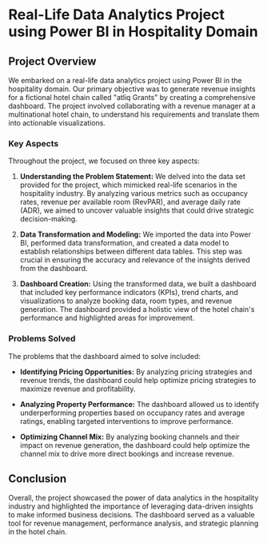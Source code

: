 # Real-Life Data Analytics Project using Power BI in Hospitality Domain

## Project Overview
We embarked on a real-life data analytics project using Power BI in the hospitality domain. Our primary objective was to generate revenue insights for a fictional hotel chain called "atliq Grants" by creating a comprehensive dashboard. The project involved collaborating with a revenue manager at a multinational hotel chain, to understand his requirements and translate them into actionable visualizations.

### Key Aspects
Throughout the project, we focused on three key aspects:

1. **Understanding the Problem Statement:** We delved into the data set provided for the project, which mimicked real-life scenarios in the hospitality industry. By analyzing various metrics such as occupancy rates, revenue per available room (RevPAR), and average daily rate (ADR), we aimed to uncover valuable insights that could drive strategic decision-making.

2. **Data Transformation and Modeling:** We imported the data into Power BI, performed data transformation, and created a data model to establish relationships between different data tables. This step was crucial in ensuring the accuracy and relevance of the insights derived from the dashboard.

3. **Dashboard Creation:** Using the transformed data, we built a dashboard that included key performance indicators (KPIs), trend charts, and visualizations to analyze booking data, room types, and revenue generation. The dashboard provided a holistic view of the hotel chain's performance and highlighted areas for improvement.

### Problems Solved
The problems that the dashboard aimed to solve included:

- **Identifying Pricing Opportunities:** By analyzing pricing strategies and revenue trends, the dashboard could help optimize pricing strategies to maximize revenue and profitability.

- **Analyzing Property Performance:** The dashboard allowed us to identify underperforming properties based on occupancy rates and average ratings, enabling targeted interventions to improve performance.

- **Optimizing Channel Mix:** By analyzing booking channels and their impact on revenue generation, the dashboard could help optimize the channel mix to drive more direct bookings and increase revenue.

## Conclusion
Overall, the project showcased the power of data analytics in the hospitality industry and highlighted the importance of leveraging data-driven insights to make informed business decisions. The dashboard served as a valuable tool for revenue management, performance analysis, and strategic planning in the hotel chain.
